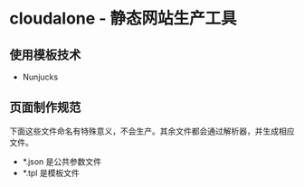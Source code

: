 #  cloudalone - 静态网站生产工具

## 使用模板技术
- Nunjucks

## 页面制作规范
下面这些文件命名有特殊意义，不会生产。其余文件都会通过解析器，并生成相应文件。
- *.json 是公共参数文件
- *.tpl 是模板文件
